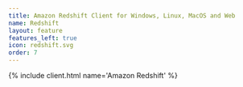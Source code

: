 ```yaml
---
title: Amazon Redshift Client for Windows, Linux, MacOS and Web
name: Redshift
layout: feature
features_left: true
icon: redshift.svg
order: 7
---
```


{% include client.html name='Amazon Redshift' %}
